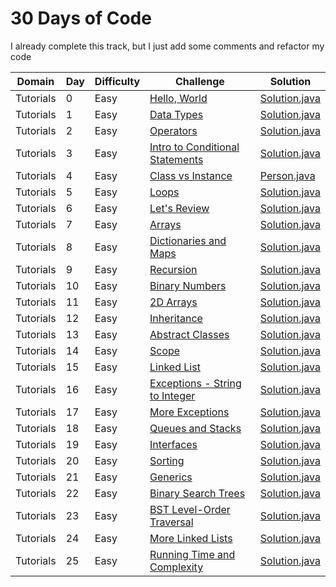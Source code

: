 # 30 Days of Code

I already complete this track, but I just add some comments and refactor my code


| Domain    | Day | Difficulty |Challenge                                                                                               | Solution                                                                   |
| --------- | --- | ---------- | ------------------------------------------------------------------------------------------------------ | -------------------------------------------------------------------------- |
| Tutorials | 0   | Easy       | [Hello, World](https://www.hackerrank.com/challenges/30-hello-world)                                   | [Solution.java](src/day0x/day00/helloworld/Solution.java?ts=4)             |
| Tutorials | 1   | Easy       | [Data Types](https://www.hackerrank.com/challenges/30-data-types)                                      | [Solution.java](src/day0x/day01/datatypes/Solution.java?ts=4)              |
| Tutorials | 2   | Easy       | [Operators](https://www.hackerrank.com/challenges/30-operators)                                        | [Solution.java](src/day0x/day02/operators/Solution.java?ts=4)              |
| Tutorials | 3   | Easy       | [Intro to Conditional Statements](https://www.hackerrank.com/challenges/30-conditional-statements)     | [Solution.java](src/day0x/day03/condition/Solution.java?ts=4)              |
| Tutorials | 4   | Easy       | [Class vs Instance](https://www.hackerrank.com/challenges/30-class-vs-instance)                        | [Person.java](src/day0x/day04/classvsinstance/Person.java?ts=4)            |
| Tutorials | 5   | Easy       | [Loops](https://www.hackerrank.com/challenges/30-loops)                                                | [Solution.java](src/day0x/day05/loops/Solution.java?ts=4)                  |
| Tutorials | 6   | Easy       | [Let's Review](https://www.hackerrank.com/challenges/30-review-loop)                                   | [Solution.java](src/day0x/day06/letsreview/Solution.java?ts=4)             |
| Tutorials | 7   | Easy       | [Arrays](https://www.hackerrank.com/challenges/30-arrays)                                              | [Solution.java](src/day0x/day07/arrays/Solution.java?ts=4)                 |
| Tutorials | 8   | Easy       | [Dictionaries and Maps](https://www.hackerrank.com/challenges/30-dictionaries-and-maps)                | [Solution.java](src/day0x/day08/dictsandmaps/Solution.java?ts=4)           |
| Tutorials | 9   | Easy       | [Recursion](https://www.hackerrank.com/challenges/30-recursion)                                        | [Solution.java](src/day0x/day09/recursion/Solution.java?ts=4)              |
| Tutorials | 10  | Easy       | [Binary Numbers](https://www.hackerrank.com/challenges/30-binary-numbers)                              | [Solution.java](src/day1x/day10/recursion/Solution.java?ts=4)              |
| Tutorials | 11  | Easy       | [2D Arrays](https://www.hackerrank.com/challenges/30-2d-arrays)                                        | [Solution.java](src/day1x/day11/arrays2d/Solution.java?ts=4)               |
| Tutorials | 12  | Easy       | [Inheritance](https://www.hackerrank.com/challenges/30-inheritance)                                    | [Solution.java](src/day1x/day12/inheritance/Solution.java?ts=4)            |
| Tutorials | 13  | Easy       | [Abstract Classes](https://www.hackerrank.com/challenges/30-abstract-classes)                          | [Solution.java](src/day1x/day13/abstractclass/Solution.java?ts=4)          |
| Tutorials | 14  | Easy       | [Scope](https://www.hackerrank.com/challenges/30-scope)                                                | [Solution.java](src/day1x/day14/scope/Solution.java?ts=4)                  |
| Tutorials | 15  | Easy       | [Linked List](https://www.hackerrank.com/challenges/30-linked-list)                                    | [Solution.java](src/day1x/day15/linkedlist/Solution.java?ts=4)             |
| Tutorials | 16  | Easy       | [Exceptions - String to Integer](https://www.hackerrank.com/challenges/30-exceptions-string-to-integer)| [Solution.java](src/day1x/day16/exceptions/Solution.java?ts=4)             |
| Tutorials | 17  | Easy       | [More Exceptions](https://www.hackerrank.com/challenges/30-more-exceptions)                            | [Solution.java](src/day1x/day17/moreexceptions/Solution.java?ts=4)         |
| Tutorials | 18  | Easy       | [Queues and Stacks](https://www.hackerrank.com/challenges/30-queues-stacks)                            | [Solution.java](src/day1x/day18/queuesnstacks/Solution.java?ts=4)          |
| Tutorials | 19  | Easy       | [Interfaces](https://www.hackerrank.com/challenges/30-interfaces)                                      | [Solution.java](src/day1x/day19/interfaces/Solution.java?ts=4)             |
| Tutorials | 20  | Easy       | [Sorting](https://www.hackerrank.com/challenges/30-sorting)                                            | [Solution.java](src/day2x/day20/sorting/Solution.java?ts=4)                |
| Tutorials | 21  | Easy       | [Generics](https://www.hackerrank.com/challenges/30-generics)                                          | [Solution.java](src/day2x/day21/generics/Solution.java?ts=4)               |
| Tutorials | 22  | Easy       | [Binary Search Trees](https://www.hackerrank.com/challenges/30-binary-search-trees)                    | [Solution.java](src/day2x/day22/binsearchtrees/Solution.java?ts=4)         |
| Tutorials | 23  | Easy       | [BST Level-Order Traversal](https://www.hackerrank.com/challenges/30-binary-trees)                     | [Solution.java](src/day2x/day23/bstlevelordertraversal/Solution.java?ts=4) |
| Tutorials | 24  | Easy       | [More Linked Lists](https://www.hackerrank.com/challenges/30-linked-list-deletion)                     | [Solution.java](src/day2x/day24/morelinkedlists/Solution.java?ts=4)        |
| Tutorials | 25  | Easy       | [Running Time and Complexity](https://www.hackerrank.com/challenges/30-running-time-and-complexity)    | [Solution.java](src/day2x/day25/timencomplexity/Solution.java?ts=4)        |
